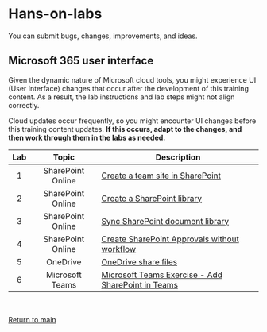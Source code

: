 <a id="top" />

# Hans-on-labs

You can submit bugs, changes, improvements, and ideas.

## Microsoft 365 user interface

Given the dynamic nature of Microsoft cloud tools, you might experience UI (User Interface) changes that occur after the development of this training content. As a result, the lab instructions and lab steps might not align correctly.

Cloud updates occur frequently, so you might encounter UI changes before this training content updates. **If this occurs, adapt to the changes, and then work through them in the labs as needed.**



| Lab | Topic | Description |
| :---: | :---: | --- |
| 1 | SharePoint Online | [Create a team site in SharePoint](./CreateSharePointTeamSite.md) | 
| 2 | SharePoint Online | [Create a SharePoint library](./CreateSharePointLibrary.md)|
| 3 | SharePoint Online | [Sync SharePoint document library](./CreateSharePointLibrarySync.md)|
| 4 | SharePoint Online | [Create SharePoint Approvals without workflow](./CreateSharePointApprovalsWithoutWorkflow.md)
| 5 | OneDrive          | [OneDrive share files](./OneDriveShareFiles.md)
| 6 | Microsoft Teams   | [Microsoft Teams Exercise - Add SharePoint in Teams](./MicrosoftTeamsAddSharePointInTeams.md)|

<br/>

[Return to main](../README.md)
